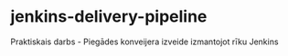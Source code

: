 # jenkins-delivery-pipeline
Praktiskais darbs - Piegādes konveijera izveide izmantojot rīku Jenkins
